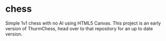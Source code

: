# chess
Simple 1v1 chess with no AI using HTML5 Canvas.
This project is an early version of ThurmChess, head over to that repository for an up to date version.
